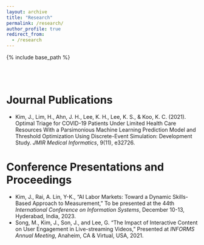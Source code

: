 ```yaml
---
layout: archive
title: "Research"
permalink: /research/
author_profile: true
redirect_from:
  - /research
---
```


{% include base_path %}

<br/><br/>

Journal Publications
======
* Kim, J., Lim, H., Ahn, J. H., Lee, K. H., Lee, K. S., & Koo, K. C. (2021). Optimal Triage for COVID-19 Patients Under Limited Health Care Resources With a Parsimonious Machine Learning Prediction Model and Threshold Optimization Using Discrete-Event Simulation: Development Study. *JMIR Medical Informatics*, 9(11), e32726.



Conference Presentations and Proceedings
======
* Kim, J., Rai, A. Lin, Y-K., “AI Labor Markets: Toward a Dynamic Skills-Based Approach to Measurement,” To be presented at the 44th *International Conference on Information Systems*, December 10-13, Hyderabad, India, 2023.
* Song, M., Kim, J., Son, J., and Lee, G. “The Impact of Interactive Content on User Engagement in Live-streaming Videos,” Presented at *INFORMS Annual Meeting*, Anaheim, CA & Virtual, USA, 2021.
